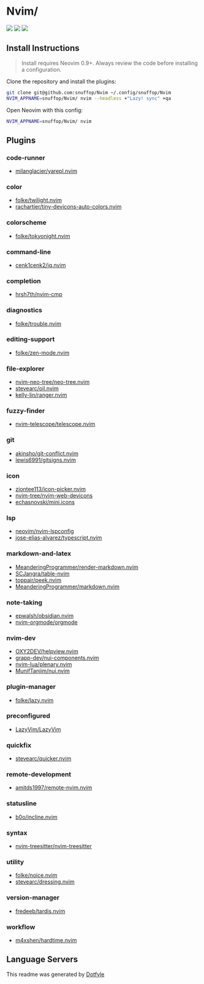 # Nvim/

<a href="https://dotfyle.com/snuffop/nvim"><img src="https://dotfyle.com/snuffop/nvim/badges/plugins?style=flat" /></a>
<a href="https://dotfyle.com/snuffop/nvim"><img src="https://dotfyle.com/snuffop/nvim/badges/leaderkey?style=flat" /></a>
<a href="https://dotfyle.com/snuffop/nvim"><img src="https://dotfyle.com/snuffop/nvim/badges/plugin-manager?style=flat" /></a>


## Install Instructions

 > Install requires Neovim 0.9+. Always review the code before installing a configuration.

Clone the repository and install the plugins:

```sh
git clone git@github.com:snuffop/Nvim ~/.config/snuffop/Nvim
NVIM_APPNAME=snuffop/Nvim/ nvim --headless +"Lazy! sync" +qa
```

Open Neovim with this config:

```sh
NVIM_APPNAME=snuffop/Nvim/ nvim
```

## Plugins

### code-runner

+ [milanglacier/yarepl.nvim](https://dotfyle.com/plugins/milanglacier/yarepl.nvim)
### color

+ [folke/twilight.nvim](https://dotfyle.com/plugins/folke/twilight.nvim)
+ [rachartier/tiny-devicons-auto-colors.nvim](https://dotfyle.com/plugins/rachartier/tiny-devicons-auto-colors.nvim)
### colorscheme

+ [folke/tokyonight.nvim](https://dotfyle.com/plugins/folke/tokyonight.nvim)
### command-line

+ [cenk1cenk2/jq.nvim](https://dotfyle.com/plugins/cenk1cenk2/jq.nvim)
### completion

+ [hrsh7th/nvim-cmp](https://dotfyle.com/plugins/hrsh7th/nvim-cmp)
### diagnostics

+ [folke/trouble.nvim](https://dotfyle.com/plugins/folke/trouble.nvim)
### editing-support

+ [folke/zen-mode.nvim](https://dotfyle.com/plugins/folke/zen-mode.nvim)
### file-explorer

+ [nvim-neo-tree/neo-tree.nvim](https://dotfyle.com/plugins/nvim-neo-tree/neo-tree.nvim)
+ [stevearc/oil.nvim](https://dotfyle.com/plugins/stevearc/oil.nvim)
+ [kelly-lin/ranger.nvim](https://dotfyle.com/plugins/kelly-lin/ranger.nvim)
### fuzzy-finder

+ [nvim-telescope/telescope.nvim](https://dotfyle.com/plugins/nvim-telescope/telescope.nvim)
### git

+ [akinsho/git-conflict.nvim](https://dotfyle.com/plugins/akinsho/git-conflict.nvim)
+ [lewis6991/gitsigns.nvim](https://dotfyle.com/plugins/lewis6991/gitsigns.nvim)
### icon

+ [ziontee113/icon-picker.nvim](https://dotfyle.com/plugins/ziontee113/icon-picker.nvim)
+ [nvim-tree/nvim-web-devicons](https://dotfyle.com/plugins/nvim-tree/nvim-web-devicons)
+ [echasnovski/mini.icons](https://dotfyle.com/plugins/echasnovski/mini.icons)
### lsp

+ [neovim/nvim-lspconfig](https://dotfyle.com/plugins/neovim/nvim-lspconfig)
+ [jose-elias-alvarez/typescript.nvim](https://dotfyle.com/plugins/jose-elias-alvarez/typescript.nvim)
### markdown-and-latex

+ [MeanderingProgrammer/render-markdown.nvim](https://dotfyle.com/plugins/MeanderingProgrammer/render-markdown.nvim)
+ [SCJangra/table-nvim](https://dotfyle.com/plugins/SCJangra/table-nvim)
+ [toppair/peek.nvim](https://dotfyle.com/plugins/toppair/peek.nvim)
+ [MeanderingProgrammer/markdown.nvim](https://dotfyle.com/plugins/MeanderingProgrammer/markdown.nvim)
### note-taking

+ [epwalsh/obsidian.nvim](https://dotfyle.com/plugins/epwalsh/obsidian.nvim)
+ [nvim-orgmode/orgmode](https://dotfyle.com/plugins/nvim-orgmode/orgmode)
### nvim-dev

+ [OXY2DEV/helpview.nvim](https://dotfyle.com/plugins/OXY2DEV/helpview.nvim)
+ [grapp-dev/nui-components.nvim](https://dotfyle.com/plugins/grapp-dev/nui-components.nvim)
+ [nvim-lua/plenary.nvim](https://dotfyle.com/plugins/nvim-lua/plenary.nvim)
+ [MunifTanjim/nui.nvim](https://dotfyle.com/plugins/MunifTanjim/nui.nvim)
### plugin-manager

+ [folke/lazy.nvim](https://dotfyle.com/plugins/folke/lazy.nvim)
### preconfigured

+ [LazyVim/LazyVim](https://dotfyle.com/plugins/LazyVim/LazyVim)
### quickfix

+ [stevearc/quicker.nvim](https://dotfyle.com/plugins/stevearc/quicker.nvim)
### remote-development

+ [amitds1997/remote-nvim.nvim](https://dotfyle.com/plugins/amitds1997/remote-nvim.nvim)
### statusline

+ [b0o/incline.nvim](https://dotfyle.com/plugins/b0o/incline.nvim)
### syntax

+ [nvim-treesitter/nvim-treesitter](https://dotfyle.com/plugins/nvim-treesitter/nvim-treesitter)
### utility

+ [folke/noice.nvim](https://dotfyle.com/plugins/folke/noice.nvim)
+ [stevearc/dressing.nvim](https://dotfyle.com/plugins/stevearc/dressing.nvim)
### version-manager

+ [fredeeb/tardis.nvim](https://dotfyle.com/plugins/fredeeb/tardis.nvim)
### workflow

+ [m4xshen/hardtime.nvim](https://dotfyle.com/plugins/m4xshen/hardtime.nvim)
## Language Servers



 This readme was generated by [Dotfyle](https://dotfyle.com)
